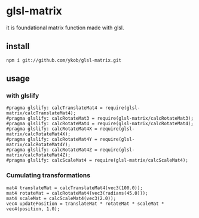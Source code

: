 # glsl-matrix

it is foundational matrix function made with glsl.

## install

```
npm i git://github.com/ykob/glsl-matrix.git
```

## usage

### with glslify

```
#pragma glslify: calcTranslateMat4 = require(glsl-matrix/calcTranslateMat4);
#pragma glslify: calcRotateMat3 = require(glsl-matrix/calcRotateMat3);
#pragma glslify: calcRotateMat4 = require(glsl-matrix/calcRotateMat4);
#pragma glslify: calcRotateMat4X = require(glsl-matrix/calcRotateMat4X);
#pragma glslify: calcRotateMat4Y = require(glsl-matrix/calcRotateMat4Y);
#pragma glslify: calcRotateMat4Z = require(glsl-matrix/calcRotateMat4Z);
#pragma glslify: calcScaleMat4 = require(glsl-matrix/calcScaleMat4);
```

### Cumulating transformations

```
mat4 translateMat = calcTranslateMat4(vec3(100.0));
mat4 rotateMat = calcRotateMat4(vec3(radians(45.0)));
mat4 scaleMat = calcScaleMat4(vec3(2.0));
vec4 updatePosition = translateMat * rotateMat * scaleMat * vec4(position, 1.0);
```
